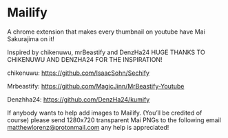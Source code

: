 # Mailify
A chrome extension that makes every thumbnail on youtube have Mai Sakurajima on it!

Inspired by chikenuwu, mrBeastify and DenzHa24
HUGE THANKS TO CHIKENUWU AND DENZHA24 FOR THE INSPIRATION!


chikenuwu: https://github.com/IsaacSohn/Sechify 

Mrbeastify: https://github.com/MagicJinn/MrBeastify-Youtube

Denzhha24: https://github.com/DenzHa24/kumify

If anybody wants to help add images to Mailify. (You’ll be credited of course) please send 1280x720 transparent Mai PNGs to the following email matthewlorenz@protonmail.com any help is appreciated!

